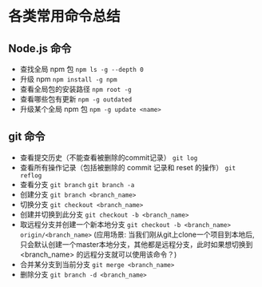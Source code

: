 # 各类常用命令总结

## Node.js 命令

- 查找全局 npm 包 `npm ls -g --depth 0`
- 升级 npm `npm install -g npm`
- 查看全局包的安装路径 `npm root -g`
- 查看哪些包有更新 `npm -g outdated`
- 升级某个全局 npm 包 `npm -g update <name>`

## git 命令

- 查看提交历史（不能查看被删除的commit记录） `git log`
- 查看所有操作记录（包括被删除的 commit 记录和 reset 的操作） `git reflog`
- 查看分支 `git branch` `git branch -a` 
- 创建分支 `git branch <branch_name>`
- 切换分支 `git checkout <branch_name>`
- 创建并切换到此分支 `git checkout -b <branch_name>`
- 取远程分支并创建一个新本地分支 `git checkout -b <branch_name>  origin/<branch_name>` (应用场景: 当我们刚从git上clone一个项目到本地后,只会默认创建一个master本地分支，其他都是远程分支，此时如果想切换到 <branch_name> 的远程分支就可以使用该命令？)
- 合并某分支到当前分支 `git merge <branch_name>`
- 删除分支 `git branch -d <branch_name>`
